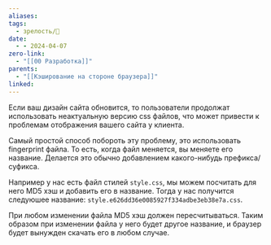 ```yaml
---
aliases: 
tags:
  - зрелость/🌱
date:
  - - 2024-04-07
zero-link:
  - "[[00 Разработка]]"
parents:
  - "[[Кэширование на стороне браузера]]"
linked: 
---
```

Если ваш дизайн сайта обновится, то пользователи продолжат использовать неактуальную версию css файлов, что может привести к проблемам отображения вашего сайта у клиента.

Самый простой способ побороть эту проблему, это использовать fingerprint файла. То есть, когда файл меняется, вы меняете его название. Делается это обычно добавлением какого-нибудь префикса/суфикса.

Например у нас есть файл стилей `style.css`, мы можем посчитать для него MD5 хэш и добавить его в название. Тогда у нас получится следуюшее название: `style.e626dd36e0085927f334adbe3eb38e7a.css`.

При любом изменении файла MD5 хэш должен пересчитываться. Таким образом при изменении файла у него будет другое название, и браузер будет вынужден скачать его в любом случае.